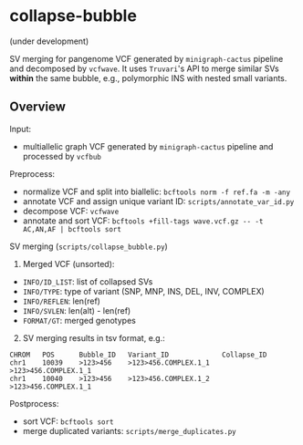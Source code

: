 # collapse-bubble

(under development)

SV merging for pangenome VCF generated by `minigraph-cactus` pipeline and decomposed by `vcfwave`. It uses `Truvari`'s API to merge similar SVs **within** the same bubble, e.g., polymorphic INS with nested small variants.


## Overview
Input:
- multiallelic graph VCF generated by `minigraph-cactus` pipeline and processed by `vcfbub`

Preprocess:
- normalize VCF and split into biallelic: `bcftools norm -f ref.fa -m -any`
- annotate VCF and assign unique variant ID: `scripts/annotate_var_id.py`
- decompose VCF: `vcfwave`
- annotate and sort VCF: `bcftools +fill-tags wave.vcf.gz -- -t AC,AN,AF | bcftools sort`

SV merging (`scripts/collapse_bubble.py`)

1. Merged VCF (unsorted):
- `INFO/ID_LIST`: list of collapsed SVs
- `INFO/TYPE`: type of variant (SNP, MNP, INS, DEL, INV, COMPLEX)
- `INFO/REFLEN`: len(ref)
- `INFO/SVLEN`: len(alt) - len(ref)
- `FORMAT/GT`: merged genotypes

2. SV merging results in tsv format, e.g.:
```
CHROM   POS      Bubble_ID   Variant_ID             Collapse_ID
chr1    10039    >123>456    >123>456.COMPLEX.1_1   >123>456.COMPLEX.1_1
chr1    10040    >123>456    >123>456.COMPLEX.1_2   >123>456.COMPLEX.1_1
```

Postprocess:
- sort VCF: `bcftools sort`
- merge duplicated variants: `scripts/merge_duplicates.py`
